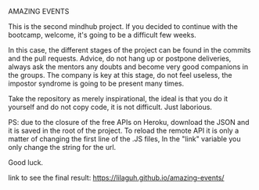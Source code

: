 AMAZING EVENTS

This is the second mindhub project. If you decided to continue with the bootcamp, welcome, it's going to be a difficult few weeks.

In this case, the different stages of the project can be found in the commits and the pull requests.
Advice, do not hang up or postpone deliveries, always ask the mentors any doubts and become very good companions in the groups.
The company is key at this stage, do not feel useless, the impostor syndrome is going to be present many times.

Take the repository as merely inspirational, the ideal is that you do it yourself and do not copy code, it is not difficult. Just laborious.

PS: due to the closure of the free APIs on Heroku, download the JSON and it is saved in the root of the project.
To reload the remote API it is only a matter of changing the first line of the .JS files, In the "link" variable you only change the string for the url.

Good luck.

link to see the final result: https://lilaguh.github.io/amazing-events/
